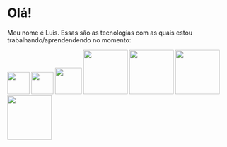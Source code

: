 <h1>Olá!</h1>
<p>Meu nome é Luis. Essas são as tecnologias com as quais estou trabalhando/aprendendendo no momento:</p>
<div class="img-container" style="display: inline-block;">
    <img src="https://upload.wikimedia.org/wikipedia/commons/thumb/c/c3/Python-logo-notext.svg/1200px-Python-logo-notext.svg.png" width="50px">
    <img src="https://upload.wikimedia.org/wikipedia/commons/thumb/c/c9/Power_bi_logo_black.svg/768px-Power_bi_logo_black.svg.png" width="50px">
    <img src="https://upload.wikimedia.org/wikipedia/commons/thumb/1/1b/R_logo.svg/1200px-R_logo.svg.png" width="60px">
    <img src="https://upload.wikimedia.org/wikipedia/commons/thumb/e/ed/Pandas_logo.svg/2560px-Pandas_logo.svg.png" width="100px">
    <img src="https://upload.wikimedia.org/wikipedia/commons/thumb/0/05/Scikit_learn_logo_small.svg/1200px-Scikit_learn_logo_small.svg.png" width="100px">
    <img src="https://upload.wikimedia.org/wikipedia/commons/thumb/3/31/NumPy_logo_2020.svg/1280px-NumPy_logo_2020.svg.png" width="100px">
    <img src="https://upload.wikimedia.org/wikipedia/commons/thumb/a/ab/TensorFlow_logo.svg/1200px-TensorFlow_logo.svg.png" width="100px">
</div>
